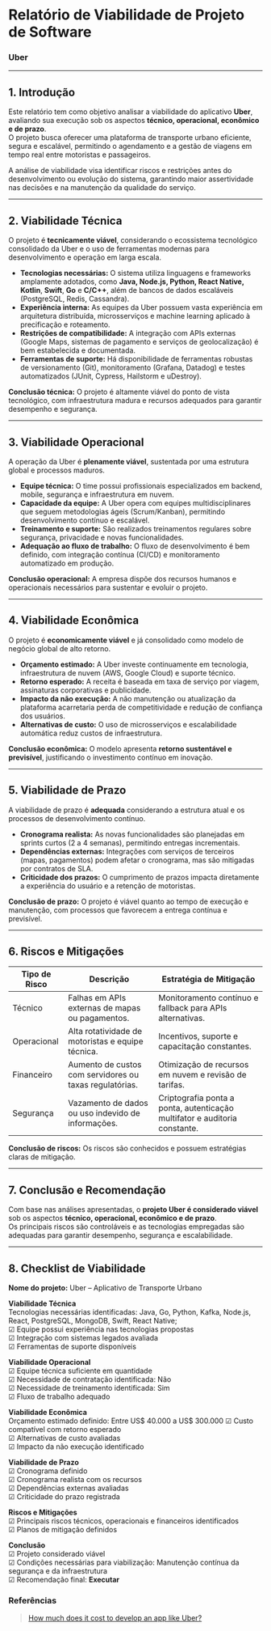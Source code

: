 # Relatório de Viabilidade de Projeto de Software  
### Uber

---

## 1. Introdução

Este relatório tem como objetivo analisar a viabilidade do aplicativo **Uber**, avaliando sua execução sob os aspectos **técnico, operacional, econômico e de prazo**.  
O projeto busca oferecer uma plataforma de transporte urbano eficiente, segura e escalável, permitindo o agendamento e a gestão de viagens em tempo real entre motoristas e passageiros.

A análise de viabilidade visa identificar riscos e restrições antes do desenvolvimento ou evolução do sistema, garantindo maior assertividade nas decisões e na manutenção da qualidade do serviço.

---

## 2. Viabilidade Técnica

O projeto é **tecnicamente viável**, considerando o ecossistema tecnológico consolidado da Uber e o uso de ferramentas modernas para desenvolvimento e operação em larga escala.

- **Tecnologias necessárias:** O sistema utiliza linguagens e frameworks amplamente adotados, como **Java, Node.js, Python, React Native, Kotlin**, **Swift**, **Go** e **C/C++**, além de bancos de dados escaláveis (PostgreSQL, Redis, Cassandra).  
- **Experiência interna:** As equipes da Uber possuem vasta experiência em arquitetura distribuída, microsserviços e machine learning aplicado à precificação e roteamento.  
- **Restrições de compatibilidade:** A integração com APIs externas (Google Maps, sistemas de pagamento e serviços de geolocalização) é bem estabelecida e documentada.  
- **Ferramentas de suporte:** Há disponibilidade de ferramentas robustas de versionamento (Git), monitoramento (Grafana, Datadog) e testes automatizados (JUnit, Cypress, Hailstorm e uDestroy).

 **Conclusão técnica:** O projeto é altamente viável do ponto de vista tecnológico, com infraestrutura madura e recursos adequados para garantir desempenho e segurança.

---

## 3. Viabilidade Operacional

A operação da Uber é **plenamente viável**, sustentada por uma estrutura global e processos maduros.

- **Equipe técnica:** O time possui profissionais especializados em backend, mobile, segurança e infraestrutura em nuvem.  
- **Capacidade da equipe:** A Uber opera com equipes multidisciplinares que seguem metodologias ágeis (Scrum/Kanban), permitindo desenvolvimento contínuo e escalável.  
- **Treinamento e suporte:** São realizados treinamentos regulares sobre segurança, privacidade e novas funcionalidades.  
- **Adequação ao fluxo de trabalho:** O fluxo de desenvolvimento é bem definido, com integração contínua (CI/CD) e monitoramento automatizado em produção.

 **Conclusão operacional:** A empresa dispõe dos recursos humanos e operacionais necessários para sustentar e evoluir o projeto.

---

## 4. Viabilidade Econômica

O projeto é **economicamente viável** e já consolidado como modelo de negócio global de alto retorno.

- **Orçamento estimado:** A Uber investe continuamente em tecnologia, infraestrutura de nuvem (AWS, Google Cloud) e suporte técnico.  
- **Retorno esperado:** A receita é baseada em taxa de serviço por viagem, assinaturas corporativas e publicidade.  
- **Impacto da não execução:** A não manutenção ou atualização da plataforma acarretaria perda de competitividade e redução de confiança dos usuários.  
- **Alternativas de custo:** O uso de microsserviços e escalabilidade automática reduz custos de infraestrutura.

 **Conclusão econômica:** O modelo apresenta **retorno sustentável e previsível**, justificando o investimento contínuo em inovação.

---

## 5. Viabilidade de Prazo

A viabilidade de prazo é **adequada** considerando a estrutura atual e os processos de desenvolvimento contínuo.

- **Cronograma realista:** As novas funcionalidades são planejadas em sprints curtos (2 a 4 semanas), permitindo entregas incrementais.  
- **Dependências externas:** Integrações com serviços de terceiros (mapas, pagamentos) podem afetar o cronograma, mas são mitigadas por contratos de SLA.  
- **Criticidade dos prazos:** O cumprimento de prazos impacta diretamente a experiência do usuário e a retenção de motoristas.

 **Conclusão de prazo:** O projeto é viável quanto ao tempo de execução e manutenção, com processos que favorecem a entrega contínua e previsível.

---

## 6. Riscos e Mitigações

| Tipo de Risco | Descrição | Estratégia de Mitigação |
|----------------|------------|--------------------------|
| Técnico | Falhas em APIs externas de mapas ou pagamentos. | Monitoramento contínuo e fallback para APIs alternativas. |
| Operacional | Alta rotatividade de motoristas e equipe técnica. | Incentivos, suporte e capacitação constantes. |
| Financeiro | Aumento de custos com servidores ou taxas regulatórias. | Otimização de recursos em nuvem e revisão de tarifas. |
| Segurança | Vazamento de dados ou uso indevido de informações. | Criptografia ponta a ponta, autenticação multifator e auditoria constante. |

 **Conclusão de riscos:** Os riscos são conhecidos e possuem estratégias claras de mitigação.

---

## 7. Conclusão e Recomendação

Com base nas análises apresentadas, o **projeto Uber é considerado viável** sob os aspectos **técnico, operacional, econômico e de prazo**.  
Os principais riscos são controláveis e as tecnologias empregadas são adequadas para garantir desempenho, segurança e escalabilidade.


---

## 8. Checklist de Viabilidade

**Nome do projeto:** Uber – Aplicativo de Transporte Urbano  

**Viabilidade Técnica**  
Tecnologias necessárias identificadas: Java, Go, Python, Kafka, Node.js, React, PostgreSQL, MongoDB, Swift, React Native;  
☑ Equipe possui experiência nas tecnologias propostas  
☑ Integração com sistemas legados avaliada  
☑ Ferramentas de suporte disponíveis  

**Viabilidade Operacional**  
☑ Equipe técnica suficiente em quantidade  
☑ Necessidade de contratação identificada: Não  
☑ Necessidade de treinamento identificada: Sim  
☑ Fluxo de trabalho adequado  

**Viabilidade Econômica**  
Orçamento estimado definido: Entre US$ 40.000 a US$ 300.000
☑ Custo compatível com retorno esperado  
☑ Alternativas de custo avaliadas  
☑ Impacto da não execução identificado  

**Viabilidade de Prazo**  
☑ Cronograma definido  
☑ Cronograma realista com os recursos  
☑ Dependências externas avaliadas  
☑ Criticidade do prazo registrada  

**Riscos e Mitigações**  
☑ Principais riscos técnicos, operacionais e financeiros identificados  
☑ Planos de mitigação definidos  

**Conclusão**  
☑ Projeto considerado viável  
☑ Condições necessárias para viabilização: Manutenção contínua da segurança e da infraestrutura  
☑ Recomendação final: **Executar**


### Referências

> [How much does it cost to develop an app like Uber?](https://appinventiv.com/blog/how-much-does-it-cost-to-develop-an-app-like-careem-uber/)

‌
